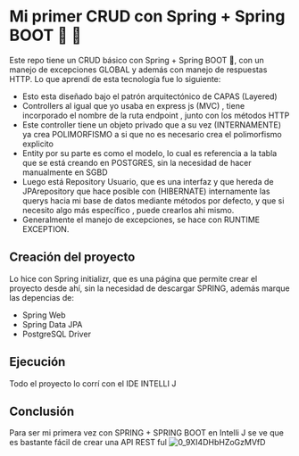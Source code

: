 # Mi primer CRUD con Spring + Spring BOOT 🍃 🚀

Este repo tiene un CRUD básico con Spring + Spring BOOT 🍃, con un manejo de excepciones GLOBAL y además con manejo de respuestas HTTP. Lo que aprendí de esta tecnología
fue lo siguiente:
- Esto esta diseñado bajo el patrón arquitectónico de CAPAS (Layered)
- Controllers al igual que yo usaba en express js (MVC) , tiene incorporado el nombre de la ruta endpoint , junto con los métodos HTTP
- Este controller tiene un objeto privado que a su vez (INTERNAMENTE) ya crea POLIMORFISMO a si que no es necesario crea el polimorfismo explicito
- Entity por su parte es como el modelo, lo cual es referencia a la tabla que se está creando en POSTGRES, sin la necesidad de hacer manualmente en SGBD
- Luego está Repository Usuario, que es una interfaz y que hereda de JPArepository que hace posible con (HIBERNATE) internamente las querys hacia mi base de datos
  mediante métodos por defecto, y que si necesito algo más específico , puede crearlos ahi mismo.
- Generalmente el manejo de excepciones, se hace con RUNTIME EXCEPTION.

 ## Creación del proyecto

 Lo hice con Spring initializr, que es una página que permite crear el proyecto desde ahí, sin la necesidad de descargar SPRING, además marque las depencias de:
- Spring Web
- Spring Data JPA
- PostgreSQL Driver

## Ejecución

Todo el proyecto lo corrí con el IDE INTELLI J

## Conclusión

Para ser mi primera vez con SPRING + SPRING BOOT en Intelli J se ve que es bastante fácil de crear una API REST ful
![0_9XI4DHbHZoGzMVfD](https://github.com/user-attachments/assets/e35376dc-4cfb-48ae-b84d-18c001a174b7)

